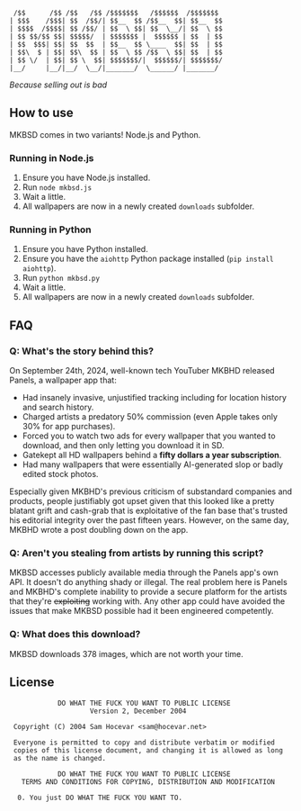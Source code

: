 ```
 /$$      /$$ /$$   /$$ /$$$$$$$   /$$$$$$  /$$$$$$$
| $$$    /$$$| $$  /$$/| $$__  $$ /$$__  $$| $$__  $$
| $$$$  /$$$$| $$ /$$/ | $$  \ $$| $$  \__/| $$  \ $$
| $$ $$/$$ $$| $$$$$/  | $$$$$$$ |  $$$$$$ | $$  | $$
| $$  $$$| $$| $$  $$  | $$__  $$ \____  $$| $$  | $$
| $$\  $ | $$| $$\  $$ | $$  \ $$ /$$  \ $$| $$  | $$
| $$ \/  | $$| $$ \  $$| $$$$$$$/|  $$$$$$/| $$$$$$$/
|__/     |__/|__/  \__/|_______/  \______/ |_______/
```

_Because selling out is bad_

## How to use

MKBSD comes in two variants! Node.js and Python.

### Running in Node.js

1. Ensure you have Node.js installed.
2. Run `node mkbsd.js`
3. Wait a little.
4. All wallpapers are now in a newly created `downloads` subfolder.

### Running in Python

1. Ensure you have Python installed.
2. Ensure you have the `aiohttp` Python package installed (`pip install aiohttp`).
3. Run `python mkbsd.py`
4. Wait a little.
5. All wallpapers are now in a newly created `downloads` subfolder.

## FAQ

### Q: What's the story behind this?

On September 24th, 2024, well-known tech YouTuber MKBHD released Panels, a wallpaper app that:

- Had insanely invasive, unjustified tracking including for location history and search history.
- Charged artists a predatory 50% commission (even Apple takes only 30% for app purchases).
- Forced you to watch two ads for every wallpaper that you wanted to download, and then only letting you download it in SD.
- Gatekept all HD wallpapers behind a **fifty dollars a year subscription**.
- Had many wallpapers that were essentially AI-generated slop or badly edited stock photos.

Especially given MKBHD's previous criticism of substandard companies and products, people justifiably got upset given that this looked like a pretty blatant grift and cash-grab that is exploitative of the fan base that's trusted his editorial integrity over the past fifteen years. However, on the same day, MKBHD wrote a post doubling down on the app.

### Q: Aren't you stealing from artists by running this script?

MKBSD accesses publicly available media through the Panels app's own API. It doesn't do anything shady or illegal. The real problem here is Panels and MKBHD's complete inability to provide a secure platform for the artists that they're ~~exploiting~~ working with. Any other app could have avoided the issues that make MKBSD possible had it been engineered competently.

### Q: What does this download?

MKBSD downloads 378 images, which are not worth your time.

## License

```
            DO WHAT THE FUCK YOU WANT TO PUBLIC LICENSE
                    Version 2, December 2004

 Copyright (C) 2004 Sam Hocevar <sam@hocevar.net>

 Everyone is permitted to copy and distribute verbatim or modified
 copies of this license document, and changing it is allowed as long
 as the name is changed.

            DO WHAT THE FUCK YOU WANT TO PUBLIC LICENSE
   TERMS AND CONDITIONS FOR COPYING, DISTRIBUTION AND MODIFICATION

  0. You just DO WHAT THE FUCK YOU WANT TO.
```

